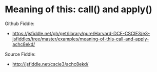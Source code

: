 # Meaning of this: call() and apply()

Github Fiddle:
- https://jsfiddle.net/gh/get/library/pure/Harvard-DCE-CSCIE3/e3-jsfiddles/tree/master/examples/meaning-of-this-call-and-apply-achc8ekd/

Source Fiddle:
- http://jsfiddle.net/cscie3/achc8ekd/

